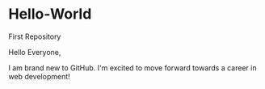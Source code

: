 # Hello-World
First Repository

Hello Everyone,

I am brand new to GitHub. I'm excited to move forward towards a career in web development!
